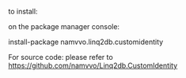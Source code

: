 to install: 

on the package manager console:

install-package namvvo.linq2db.customidentity


For source code: please refer to https://github.com/namvvo/Linq2db.CustomIdentity